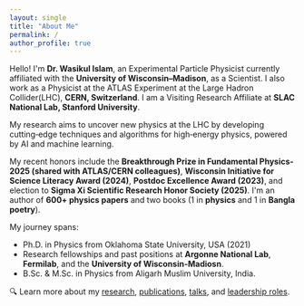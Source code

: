 ```yaml
---
layout: single
title: "About Me"
permalink: /
author_profile: true
---
```


Hello! I'm **Dr. Wasikul Islam**, an Experimental Particle Physicist currently affiliated with the **University of Wisconsin–Madison**, as a Scientist. I also work as a Physicist at the ATLAS Experiment at the Large Hadron Collider(LHC), **CERN, Switzerland**. I am a Visiting Research Affiliate at **SLAC National Lab, Stanford University**.

My research aims to uncover new physics at the LHC by developing cutting‑edge techniques and algorithms for high‑energy physics, powered by AI and machine learning.

My recent honors include the **Breakthrough Prize in Fundamental Physics-2025 (shared with ATLAS/CERN colleagues)**, **Wisconsin Initiative for Science Literacy Award (2024)**, **Postdoc Excellence Award (2023)**, and election to **Sigma Xi Scientific Research Honor Society (2025)**. I'm an author of **600+ physics papers** and two books (1 in **physics** and 1 in **Bangla poetry**).

My journey spans:
- Ph.D. in Physics from Oklahoma State University, USA (2021)  
- Research fellowships and past positions at **Argonne National Lab**, **Fermilab**, and the **University of Wisconsin-Madiosn**.  
- B.Sc. & M.Sc. in Physics from Aligarh Muslim University, India.

🔍 Learn more about my [research](/research/), [publications](/publications/), [talks](/talks/), and [leadership roles](/leadership/).
